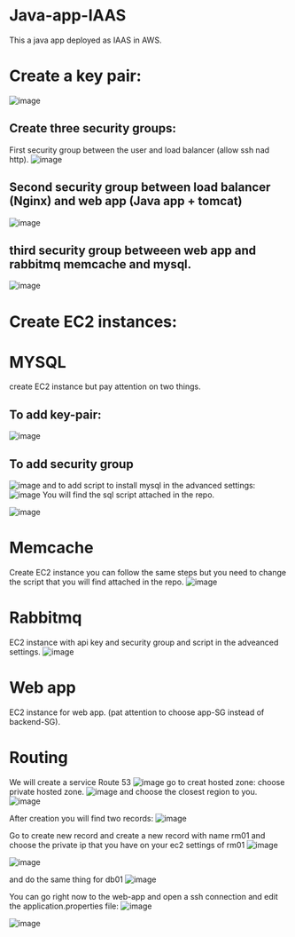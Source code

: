 # Java-app-IAAS
This a  java app deployed as IAAS in AWS.
# Create a key pair:
  ![image](https://github.com/Ayoub-hafidi-alaoui/Java-app-IAAS/assets/55900369/f8dd963c-c757-4e05-bc3f-082c0a7e5fe9)
  
  ## Create three security groups:
  First security group between the user and load balancer (allow ssh nad http).
  ![image](https://github.com/Ayoub-hafidi-alaoui/Java-app-IAAS/assets/55900369/3708edb2-c0b3-4895-b67f-38cecde0cda9)
  ## Second security group between load balancer (Nginx) and web app (Java app + tomcat)
  ![image](https://github.com/Ayoub-hafidi-alaoui/Java-app-IAAS/assets/55900369/e3309acc-7e5f-462d-960d-7ea491b6204f)
  ## third security group betweeen web app and rabbitmq memcache and mysql.
 ![image](https://github.com/Ayoub-hafidi-alaoui/Java-app-IAAS/assets/55900369/f538e562-4566-4189-971a-fb83168d21f8)


# Create EC2 instances:
# MYSQL
  create EC2 instance but pay attention on two things.
  ## To add key-pair:
  ![image](https://github.com/Ayoub-hafidi-alaoui/Java-app-IAAS/assets/55900369/963671c6-b12b-44de-9cbf-bbe1a1fc1b05)
  ## To add security group
  ![image](https://github.com/Ayoub-hafidi-alaoui/Java-app-IAAS/assets/55900369/cac08a6d-64ee-4f08-9af9-0d54b2fcfe2b)
  and to add script to install mysql in the advanced settings:
  ![image](https://github.com/Ayoub-hafidi-alaoui/Java-app-IAAS/assets/55900369/5c3c9115-56e5-4138-8972-dc30c3efb855)
  You will find the sql script attached in the repo.
  
  ![image](https://github.com/Ayoub-hafidi-alaoui/Java-app-IAAS/assets/55900369/66d8cc9e-a13a-4947-8c6f-ca76f0bbb34c)

# Memcache
  Create EC2 instance you can follow the same steps but you need to change the script that you will find attached in the repo.
  ![image](https://github.com/Ayoub-hafidi-alaoui/Java-app-IAAS/assets/55900369/0f9e4067-583c-4ae0-bb1a-50c1b14abd9c)
# Rabbitmq
 EC2 instance with api key and security group and script in the adveanced settings.
 ![image](https://github.com/Ayoub-hafidi-alaoui/Java-app-IAAS/assets/55900369/b7d941ae-e938-40b7-b3eb-30ce542d0326)

# Web app
  EC2 instance for web app. (pat attention to choose app-SG instead of backend-SG).



# Routing
  We will create a service Route 53
  ![image](https://github.com/Ayoub-hafidi-alaoui/Java-app-IAAS/assets/55900369/cf61a332-da3b-4e23-8d36-4c262265685b)
  go to creat hosted zone:
    choose private hosted zone.
    ![image](https://github.com/Ayoub-hafidi-alaoui/Java-app-IAAS/assets/55900369/696b3148-caea-4362-9bdc-e757a69962a3)
    and choose the closest region to you.
    ![image](https://github.com/Ayoub-hafidi-alaoui/Java-app-IAAS/assets/55900369/94101c08-1de2-4a97-bef4-236f84421939)

  After creation you will find two records:
  ![image](https://github.com/Ayoub-hafidi-alaoui/Java-app-IAAS/assets/55900369/d0c209d7-754a-40fe-8e83-c258f724fcba)

  Go to create new record and create a new record with name rm01 and choose the private ip that you have on your ec2 settings of rm01
  ![image](https://github.com/Ayoub-hafidi-alaoui/Java-app-IAAS/assets/55900369/eeb860bc-66bc-4d31-9478-0e1d0adc2368)

  ![image](https://github.com/Ayoub-hafidi-alaoui/Java-app-IAAS/assets/55900369/1d171edb-156c-4537-9a20-68538e7cd412)
  
  and do the same thing for db01
  ![image](https://github.com/Ayoub-hafidi-alaoui/Java-app-IAAS/assets/55900369/76ec0e64-d84a-4adb-a3ee-a3cd29148a57)
  

  You can go right now to the web-app and open a ssh connection and edit the application.properties file:
  ![image](https://github.com/Ayoub-hafidi-alaoui/Java-app-IAAS/assets/55900369/3fd919f6-df35-4c6f-b836-ee96a02d8377)

  ![image](https://github.com/Ayoub-hafidi-alaoui/Java-app-IAAS/assets/55900369/2849db42-903f-4ce0-9ba0-8dafc6ef1b71)


  
  






    



 
  


  



  


